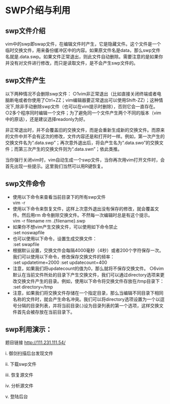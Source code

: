 SWP介绍与利用
======
swp文件介绍
------
vim中的swp即swap文件，在编辑文件时产生，它是隐藏文件。这个文件是一个临时交换文件，用来备份缓冲区中的内容。如果原文件名是data，那么swp文件名就是.data.swp。如果文件正常退出，则此文件自动删除。需要注意的是如果你并没有对文件进行修改，而只是读取文件，是不会产生swp文件的。

swp文件产生
------
以下两种情况不会删除swp文件：
○1vim非正常退出（比如直接关闭终端或者电脑断电或者你使用了Ctrl+ZZ；vim编辑器要正常退出可以使用Shift-ZZ）；这种情况下,除非手动删除swp文件（也可以在vim提示时删除），否则它会一直存在。
○2多个程序同时编辑一个文件；为了避免同一个文件产生两个不同的版本（vim中的原话），还是建议选择readonly为好。

非正常退出时，并不会覆盖旧的交换文件，而是会重新生成新的交换文件。而原来的文件中并不会有这次的修改，文件内容还是和打开时一样。例如，第一次产生的交换文件名为“.data.swp”；再次意外退出后，将会产生名为“.data.swo”的交换文件；而第三次产生的交换文件则为“.data.swn”；依此类推。

当你强行关闭vim时，vim自动生成一个swp文件，当你再次用vim打开文件时，会首先出现一些提示。这里我们当然可以用R键恢复。


swp文件命令
------

* 使用以下命令来查看当前目录下的所有swp文件<br>
vim -r
* 使用以下命令来恢复文件，这样上次意外退出没有保存的修改，就会覆盖文件。然后用rm 命令删除交换文件。不然每一次编辑时总是有这个提示。<br> 
vim	 -r  filename
rm	 .{filename}.swp
* 如果你不想vim产生交换文件，可以使用如下命令禁止<br> 
:set  noswapfile
* 也可以使用以下命令，设置生成交换文件：<br> 
:set  swapfile
* 根据默认设置，交换文件会每隔4000毫秒（4秒）或者200个字符保存一次。我们可以使用以下命令，修改保存交换文件的频率：<br> 
:set  updatetime=2000
:set  updatecount=400
* 注意，如果我们将updatecount的值为0，那么就将不保存交换文件。
○6vim默认在当前文件所处的目录下产生交换文件，我们可以通过directory选项来更改交换文件产生的目录。例如，使用以下命令将交换文件存放在/tmp目录下：<br> 
:set  directory=/tmp
* 注意，如果我们将交换文件存储在一个指定目录，那么当编辑不同目录下相同名称的文件时，就会产生命名冲突。我们可以将directory选项设置为一个以逗号分隔的目录列表，并将当前目录(.)设为目录列表的第一个选项，这样交换文件首先会被存放在当前目录下。


swp利用演示：
-------
题目链接  http://111.231.111.54/

i.	御剑扫描后台发现文件
 
ii.	下载swp文件

iii.	恢复源文件

iv.	分析源文件


v.	登陆后台
